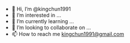- 👋 Hi, I’m @kingchun1991
- 👀 I’m interested in ...
- 🌱 I’m currently learning ...
- 💞️ I’m looking to collaborate on ...
- 📫 How to reach me kingchun1991@gmail.com

<!---
kingchun1991/kingchun1991 is a ✨ special ✨ repository because its `README.md` (this file) appears on your GitHub profile.
You can click the Preview link to take a look at your changes.
--->
